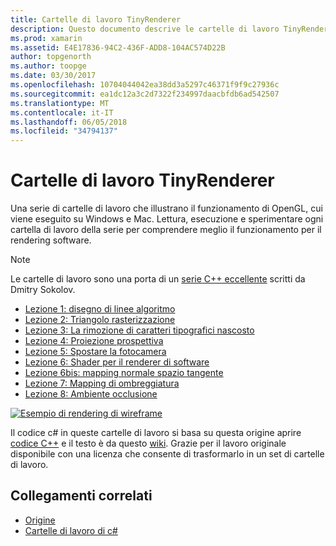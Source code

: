 ```yaml
---
title: Cartelle di lavoro TinyRenderer
description: Questo documento descrive le cartelle di lavoro TinyRenderer che funzionano con OpenGL. Cartelle di lavoro eseguiti su Windows e Mac.
ms.prod: xamarin
ms.assetid: E4E17836-94C2-436F-ADD8-104AC574D22B
author: topgenorth
ms.author: toopge
ms.date: 03/30/2017
ms.openlocfilehash: 10704044042ea38dd3a5297c46371f9f9c27936c
ms.sourcegitcommit: ea1dc12a3c2d7322f234997daacbfdb6ad542507
ms.translationtype: MT
ms.contentlocale: it-IT
ms.lasthandoff: 06/05/2018
ms.locfileid: "34794137"
---
```

# <a name="tinyrenderer-workbooks"></a>Cartelle di lavoro TinyRenderer

Una serie di cartelle di lavoro che illustrano il funzionamento di OpenGL, cui viene eseguito su Windows e Mac. Lettura, esecuzione e sperimentare ogni cartella di lavoro della serie per comprendere meglio il funzionamento per il rendering software.

> [!NOTE]
> Le cartelle di lavoro sono una porta di un [serie C++ eccellente](https://github.com/ssloy/tinyrenderer/wiki) scritti da Dmitry Sokolov.

-    [Lezione 1: disegno di linee algoritmo](https://developer.xamarin.com/workbooks/graphics/tiny-renderer/lesson1.workbook)
-    [Lezione 2: Triangolo rasterizzazione](https://developer.xamarin.com/workbooks/graphics/tiny-renderer/lesson2.workbook)
-    [Lezione 3: La rimozione di caratteri tipografici nascosto](https://developer.xamarin.com/workbooks/graphics/tiny-renderer/lesson3.workbook)
-    [Lezione 4: Proiezione prospettiva](https://developer.xamarin.com/workbooks/graphics/tiny-renderer/lesson4.workbook)
-    [Lezione 5: Spostare la fotocamera](https://developer.xamarin.com/workbooks/graphics/tiny-renderer/lesson5.workbook)
-    [Lezione 6: Shader per il renderer di software](https://developer.xamarin.com/workbooks/graphics/tiny-renderer/lesson6.workbook)
-    [Lezione 6bis: mapping normale spazio tangente](https://developer.xamarin.com/workbooks/graphics/tiny-renderer/lesson6bis.workbook)
-    [Lezione 7: Mapping di ombreggiatura](https://developer.xamarin.com/workbooks/graphics/tiny-renderer/lesson7.workbook)
-    [Lezione 8: Ambiente occlusione](https://developer.xamarin.com/workbooks/graphics/tiny-renderer/lesson8.workbook)

[![](tinyrenderer-images/tinyrenderer-sml.png "Esempio di rendering di wireframe")](tinyrenderer-images/tinyrenderer.png#lightbox)

Il codice c# in queste cartelle di lavoro si basa su questa origine aprire [codice C++](https://github.com/ssloy/tinyrenderer) e il testo è da questo [wiki](https://github.com/ssloy/tinyrenderer/wiki/). Grazie per il lavoro originale disponibile con una licenza che consente di trasformarlo in un set di cartelle di lavoro.

## <a name="related-links"></a>Collegamenti correlati

- [Origine](https://github.com/ssloy/tinyrenderer/blob/master/README.md)
- [Cartelle di lavoro di c#](https://github.com/xamarin/Workbooks/tree/master/graphics/tiny-renderer)
